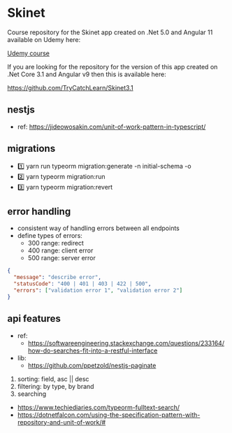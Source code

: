 # Skinet

Course repository for the Skinet app created on .Net 5.0 and Angular 11 available on Udemy here:

[Udemy course](https://www.udemy.com/course/learn-to-build-an-e-commerce-app-with-net-core-and-angular/?couponCode=FD17A0D1131925BE0179)

If you are looking for the repository for the version of this app created on .Net Core 3.1 and Angular v9 then this is available here:

https://github.com/TryCatchLearn/Skinet3.1

## nestjs

- ref: https://jideowosakin.com/unit-of-work-pattern-in-typescript/

## migrations

- 1️⃣ yarn run typeorm migration:generate -n initial-schema -o
- 2️⃣ yarn typeorm migration:run
- :three: yarn typeorm migration:revert

## error handling

- consistent way of handling errors between all endpoints
- define types of errors:
  - 300 range: redirect
  - 400 range: client error
  - 500 range: server error

```json
{
  "message": "describe error",
  "statusCode": "400 | 401 | 403 | 422 | 500",
  "errors": ["validation error 1", "validation error 2"]
}
```

## api features

- ref:
  - https://softwareengineering.stackexchange.com/questions/233164/how-do-searches-fit-into-a-restful-interface
- lib:
  - https://github.com/ppetzold/nestjs-paginate

1. sorting: field, asc || desc
2. filtering: by type, by brand
3. searching

- https://www.techiediaries.com/typeorm-fulltext-search/
- https://dotnetfalcon.com/using-the-specification-pattern-with-repository-and-unit-of-work/#
